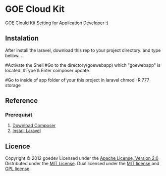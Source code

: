 GOE Cloud Kit
======================
GOE Clould Kit Setting for Application Developer :)
  

Instalation
------
After install the laravel, download this rep to your project directory.
and type bellow...

#Activate the Shell
#Go to the directory(goewebapp) which "goewebapp" is located.
#Type & Enter
composer update

#Go to inside of app folder of your this project in laravel
chmod -R 777 storage
 
Reference
--------
### Prerequisit
1. [Download Composer](http://getcomposer.org/download/ "Download Composer")
2. [Install Laravel](http://laravel.com/docs/installation/ "Instalation of Laravel")
 

Licence
--------
Copyright &copy; 2012 goedev
Licensed under the [Apache License, Version 2.0][Apache]
Distributed under the [MIT License][mit].
Dual licensed under the [MIT license][MIT] and [GPL license][GPL].
 
[Apache]: http://www.apache.org/licenses/LICENSE-2.0
[MIT]: http://www.opensource.org/licenses/mit-license.php
[GPL]: http://www.gnu.org/licenses/gpl.html
